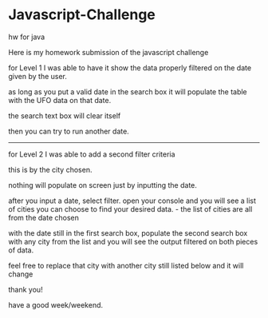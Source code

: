 # Javascript-Challenge
hw for java

Here is my homework submission of the javascript challenge

for Level 1 I was able to have it show the data properly filtered on the date given by the user. 

as long as you put a valid date in the search box it will populate the table with the UFO data on that date.

the search text box will clear itself

then you can try to run another date.

------

for Level 2 I was able to add a second filter criteria

this is by the city chosen.

nothing will populate on screen just by inputting the date.

after you input a date, select filter. open your console and you will see a list of cities you can choose to find your desired data. - the list of cities are all from the date chosen

with the date still in the first search box, populate the second search box with any city from the list and you will see the output filtered on both pieces of data.

feel free to replace that city with another city still listed below and it will change

thank you!

have a good week/weekend.



